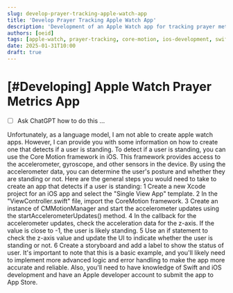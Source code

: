 ```yaml
---
slug: develop-prayer-tracking-apple-watch-app
title: 'Develop Prayer Tracking Apple Watch App'
description: 'Development of an Apple Watch app for tracking prayer metrics using Core Motion framework'
authors: [oeid]
tags: [apple-watch, prayer-tracking, core-motion, ios-development, swift, apps, frontend-projects]
date: 2025-01-31T10:00
draft: true
---
```


# [#Developing] Apple Watch Prayer Metrics App

- [ ] Ask ChatGPT how to do this ...

Unfortunately, as a language model, I am not able to create apple watch apps. However, I can provide you with some information on how to create one that detects if a user is standing.
To detect if a user is standing, you can use the Core Motion framework in iOS. This framework provides access to the accelerometer, gyroscope, and other sensors in the device. By using the accelerometer data, you can determine the user's posture and whether they are standing or not.
Here are the general steps you would need to take to create an app that detects if a user is standing:
	1	Create a new Xcode project for an iOS app and select the "Single View App" template.
	2	In the "ViewController.swift" file, import the CoreMotion framework.
	3	Create an instance of CMMotionManager and start the accelerometer updates using the startAccelerometerUpdates() method.
	4	In the callback for the accelerometer updates, check the acceleration data for the z-axis. If the value is close to -1, the user is likely standing.
	5	Use an if statement to check the z-axis value and update the UI to indicate whether the user is standing or not.
	6	Create a storyboard and add a label to show the status of user.
It's important to note that this is a basic example, and you'll likely need to implement more advanced logic and error handling to make the app more accurate and reliable.
Also, you'll need to have knowledge of Swift and iOS development and have an Apple developer account to submit the app to App Store.


